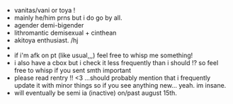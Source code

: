 - vanitas/vani or toya !
- mainly he/him prns but i do go by all.
- agender demi-bigender
- lithromantic demisexual + cinthean
- akitoya enthusiast. /hj
 - 
- if i'm afk on pt (like usual,,,) feel free to whisp me something!
- i also have a cbox but i check it less frequently than i should !? so feel free to whisp if you sent smth important
- please read rentry !! <3 ...should probably mention that i frequently update it with minor things so if you see anything new... yeah. im insane.
- will eventually be semi ia (inactive) on/past august 15th.
